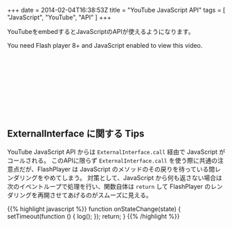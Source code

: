 +++
date = 2014-02-04T16:38:53Z
title = "YouTube JavaScript API"
tags = [
  "JavaScript",
  "YouTube",
  "API"
]
+++

YouTubeをembedするとJavaScriptのAPIが使えるようになります。
<script type="text/javascript" src="http://ajax.googleapis.com/ajax/libs/swfobject/2.2/swfobject.js"></script>
<div id="ytapiplayer">
  You need Flash player 8+ and JavaScript enabled to view this video.
</div>
<div id="log" style="height:150px;overflow-y:scroll;white-space:pre-wrap;font-family:monospace;font-size:12px;line-height:16px;">
</div>
<script type="text/javascript">
var STATES = {
  '-1': '未開始',
  '0': '終了',
  '1': '再生中',
  '2': '一時停止中',
  '3': 'バッファリング中',
  '5': '頭出し済み'
};
var params = { allowScriptAccess: "always" };
var atts = { id: "myytplayer" };
swfobject.embedSWF(
  "http://www.youtube.com/v/u1zgFlCw8Aw?enablejsapi=1&playerapiid=ytplayer",
  "ytapiplayer", "425", "356", "8", null, null, params, atts
  );
var $log = $('#log');

function onYouTubePlayerReady(playerId) {
  var ytplayer = document.getElementById("myytplayer");
  ytplayer.addEventListener('onStateChange', 'onStateChange');
}
function onStateChange(state) {
  log('onStateChange:', state, '=', STATES['' + state]);
}
function log() {
  $log
    .text($log.text() + Array.prototype.join.call(arguments, ' ') + '\n')
    .scrollTop($log.prop('scrollHeight'));
}
</script>

## ExternalInterface に関する Tips

YouTube JavaScript API からは `ExternalInterface.call` 経由で JavaScript がコールされる。
このAPIに限らず `ExternalInterface.call` を使う際に共通の注意点だが、FlashPlayer は JavaScript のメソッドのその戻りを待っている間レンダリングをやめてしまう。
対策として、JavaScript から何も返さない場合は次のイベントループで処理を行い、関数自体は `return` して FlashPlayer のレンダリングを再開させてあげるのがスムーズに見える。

{{% highlight javascript %}}
function onStateChange(state) {
  setTimeout(function () {
    log();
  });
  return;
}
{{% /highlight %}}
